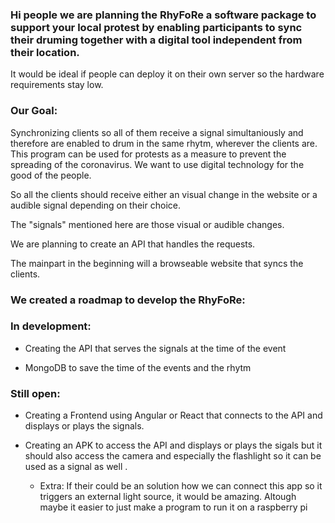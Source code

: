 ### Hi people we are planning the RhyFoRe a software package to support your local protest by enabling participants to sync their druming together with a digital tool independent from their location.

It would be ideal if people can deploy it on their own server so the hardware requirements stay low. 


### Our Goal: 

Synchronizing clients so all of them receive a signal simultaniously and therefore are enabled to drum in the same rhytm, wherever the clients are. This program can be used for protests as a measure to prevent the spreading of the coronavirus. We want to use digital technology for the good of the people. 

So all the clients should receive either an visual change in the website or a audible signal depending on their choice. 

The "signals" mentioned here are those visual or audible changes.

We are planning to create an API that handles the requests. 

The mainpart in the beginning will a browseable website that syncs the clients. 


### We created a roadmap to develop the RhyFoRe: 


### In development:

- Creating the API that serves the signals at the time of the event

- MongoDB to save the time of the events and the rhytm

### Still open:

- Creating a Frontend using Angular or React that connects to the API and displays or plays the signals.

- Creating an APK to access the API and displays or plays the sigals but it should also access the camera and especially the flashlight so it can be used as a signal as well .
  + Extra: If their could be an solution how we can connect this app so it triggers an external light source, it would be amazing. Altough maybe it easier to just           make a program to run it on a raspberry pi  



